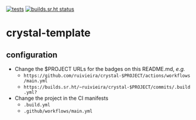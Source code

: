 [![tests](https://github.com/ruivieira/crystal-template/actions/workflows/main.yml/badge.svg)](https://github.com/ruivieira/crystal-template/actions/workflows/main.yml) [![builds.sr.ht status](https://builds.sr.ht/~ruivieira/crystal-template/commits/.build.yml.svg)](https://builds.sr.ht/~ruivieira/crystal-template/commits/.build.yml?)

# crystal-template

## configuration

- Change the $PROJECT URLs for the badges on this README.md, _e.g._
  - `https://github.com/ruivieira/crystal-$PROJECT/actions/workflows/main.yml`
  - `https://builds.sr.ht/~ruivieira/crystal-$PROJECT/commits/.build.yml?`
- Change the project in the CI manifests
  - `.build.yml`
  - `.github/workflows/main.yml`
